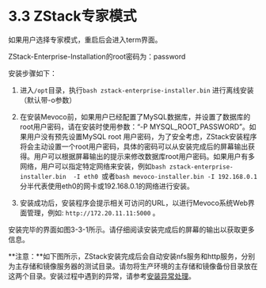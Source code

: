 # 3.3 ZStack专家模式

如果用户选择专家模式，重启后会进入term界面。

ZStack-Enterprise-Installation的root密码为：password

安装步骤如下：

1. 进入`/opt`目录，执行`bash zstack-enterprise-installer.bin` 进行离线安装（默认带-o参数）

2. 在安装Mevoco前，如果用户已经配置了MySQL数据库，并设置了数据库的root用户密码，请在安装时使用参数：“-P MYSQL_ROOT_PASSWORD”。如果用户没有预先设置MySQL root 用户密码，为了安全考虑，ZStack安装程序将会主动设置一个root用户密码，具体的密码可以从安装完成后的屏幕输出获得。用户可以根据屏幕输出的提示来修改数据库root用户密码。如果用户有多网络，用户可以指定特定网络来安装，例如`bash zstack-enterprise-installer.bin  -I eth0 `或者`bash mevoco-installer.bin -I 192.168.0.1`分半代表使用eth0的网卡或192.168.0.1的网络进行安装。

3. 安装成功后，安装程序会提示相关可访问的URL，以进行Mevoco系统Web界面管理，例如: `http://172.20.11.11:5000` 。

安装完毕的界面如图3-3-1所示。请仔细阅读安装完成后的屏幕的输出以获取更多信息。

**注意：**如下图所示，ZStack安装完成后会自动安装nfs服务和http服务，分别为主存储和镜像服务器的测试目录。请勿将生产环境的主存储和镜像备份目录放在这两个目录。安装过程中遇到的异常，请参考[安装异常处理](/exception/install.md)。 

